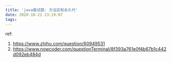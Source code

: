 ```yaml
---
title: 'java面试题: 方法区和永久代'
date: 2020-10-21 23:19:07
tags:
---
```


ref: 

1. https://www.zhihu.com/question/60949531
2. https://www.nowcoder.com/questionTerminal/8f393a761e0f4b67b1c442d092eb484d






